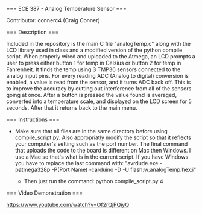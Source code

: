 === ECE 387 - Analog Temperature Sensor ===

Contributor: connerc4 (Craig Conner)

=== Description ===

Included in the repository is the main C file "analogTemp.c" along with the LCD library used in class and a modified version of the python compile script. When properly wired and uploaded to the Atmega, an LCD prompts a user to press either button 1 for temp in Celsius or button 2 for temp in Fahrenheit. It finds the temp using 3 TMP36 sensors connected to the analog input pins. For every reading ADC (Analog to digital) conversion is enabled, a value is read from the sensor, and it turns ADC back off. This is to improve the accuracy by cutting out interference from all of the sensors going at once. After a button is pressed the value found is averaged, converted into a temperature scale, and displayed on the LCD screen for 5 seconds. After that it returns back to the main menu.

=== Instructions ===

* Make sure that all files are in the same directory before using compile_script.py. Also appropriatly modify the script so that it reflects your computer's setting such as the port number. The final command that uploads the code to the board is different on Mac then Windows. I use a Mac so that's what is in the current script. If you have Windows you have to replace the last command with: "avrdude.exe -patmega328p -P(Port Name) -carduino -D -U flash:w:analogTemp.hex:i"

  - Then just run the command: python compile_script.py 4

=== Video Demonstration ===

https://www.youtube.com/watch?v=Of2rQjPQiyQ
